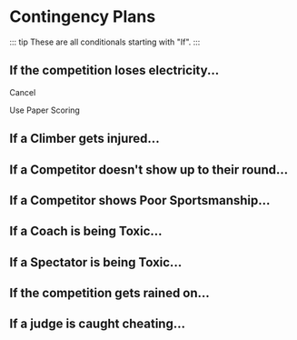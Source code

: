 # Contingency Plans 

::: tip
These are all conditionals starting with "If".
:::


## If the competition loses electricity...

Cancel

Use Paper Scoring


## If a Climber gets injured...


## If a Competitor doesn't show up to their round...


## If a Competitor shows Poor Sportsmanship...


## If a Coach is being Toxic...



## If a Spectator is being Toxic...



## If the competition gets rained on...


## If a judge is caught cheating...
